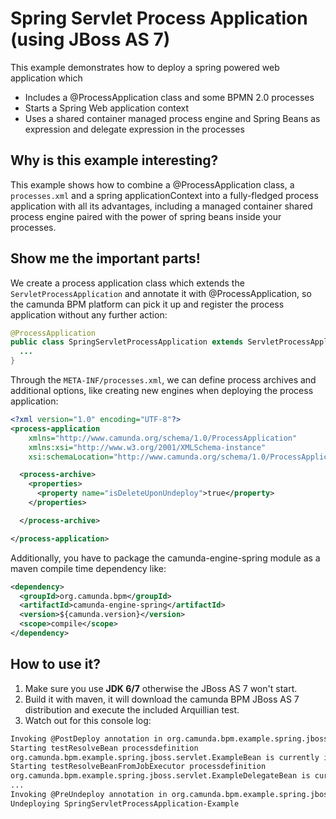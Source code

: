 # Spring Servlet Process Application (using JBoss AS 7)

This example demonstrates how to deploy a spring powered web application which

  * Includes a @ProcessApplication class and some BPMN 2.0 processes
  * Starts a Spring Web application context
  * Uses a shared container managed process engine and Spring Beans as expression and delegate expression in the processes

## Why is this example interesting?

This example shows how to combine a @ProcessApplication class, a `processes.xml` and a spring applicationContext into a fully-fledged process application with all its
advantages, including a managed container shared process engine paired with the power of spring beans inside your processes.

## Show me the important parts!

We create a process application class which extends the `ServletProcessApplication` and annotate it with @ProcessApplication, so
the camunda BPM platform can pick it up and register the process application without any further action:

```java
@ProcessApplication
public class SpringServletProcessApplication extends ServletProcessApplication {
  ...
}
```

Through the `META-INF/processes.xml`, we can define process archives and additional options, like creating new engines when deploying the process application:

```xml
<?xml version="1.0" encoding="UTF-8"?>
<process-application
    xmlns="http://www.camunda.org/schema/1.0/ProcessApplication"
    xmlns:xsi="http://www.w3.org/2001/XMLSchema-instance"
    xsi:schemaLocation="http://www.camunda.org/schema/1.0/ProcessApplication http://www.camunda.org/schema/1.0/ProcessApplication ">

  <process-archive>
    <properties>
      <property name="isDeleteUponUndeploy">true</property>
    </properties>

  </process-archive>

</process-application>
```

Additionally, you have to package the camunda-engine-spring module as a maven compile time dependency like:

```xml
<dependency>
  <groupId>org.camunda.bpm</groupId>
  <artifactId>camunda-engine-spring</artifactId>
  <version>${camunda.version}</version>
  <scope>compile</scope>
</dependency>
```

## How to use it?

  1. Make sure you use **JDK 6/7** otherwise the JBoss AS 7 won't start.
  2. Build it with maven, it will download the camunda BPM JBoss AS 7 distribution and execute the included Arquillian test.
  3. Watch out for this console log:

```bash
Invoking @PostDeploy annotation in org.camunda.bpm.example.spring.jboss.servlet.SpringServletProcessApplication
Starting testResolveBean processdefinition
org.camunda.bpm.example.spring.jboss.servlet.ExampleBean is currently invoked.
Starting testResolveBeanFromJobExecutor processdefinition
org.camunda.bpm.example.spring.jboss.servlet.ExampleDelegateBean is currently invoked.
...
Invoking @PreUndeploy annotation in org.camunda.bpm.example.spring.jboss.servlet.SpringServletProcessApplication
Undeploying SpringServletProcessApplication-Example
```
